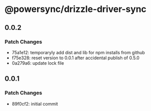 # @powersync/drizzle-driver-sync

## 0.0.2

### Patch Changes

- 75a1e12: temporaryly add dist and lib for npm installs from github
- f75e328: reset version to 0.0.1 after accidental publish of 0.5.0
- 0a279a6: update lock file

## 0.0.1

### Patch Changes

- 89f0cf2: initial commit

